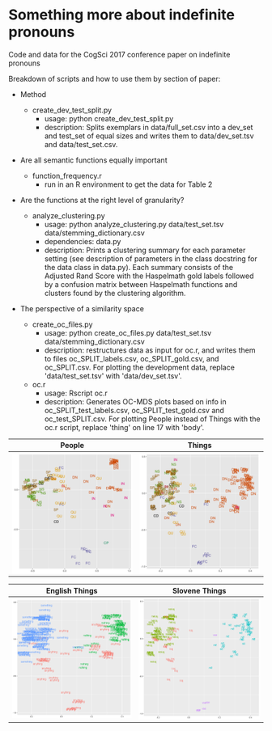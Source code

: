 # Something more about indefinite pronouns
Code and data for the CogSci 2017 conference paper on indefinite pronouns

Breakdown of scripts and how to use them by section of paper:

* Method
	- create_dev_test_split.py
		- usage: python create_dev_test_split.py
		- description: Splits exemplars in data/full_set.csv into a dev_set and test_set of equal sizes and writes them to data/dev_set.tsv and data/test_set.csv.
		
* Are all semantic functions equally important
	- function_frequency.r
		- run in an R environment to get the data for Table 2

* Are the functions at the right level of granularity?
	- analyze_clustering.py
		- usage: python analyze_clustering.py data/test_set.tsv data/stemming_dictionary.csv
		- dependencies: data.py
		- description: Prints a clustering summary for each parameter setting (see description of parameters in the class docstring for the data class in data.py). Each summary consists of the Adjusted Rand Score with the Haspelmath gold labels followed by a confusion matrix between Haspelmath functions and clusters found by the clustering algorithm.

* The perspective of a similarity space
	- create_oc_files.py
		- usage: python create_oc_files.py data/test_set.tsv data/stemming_dictionary.csv
		- description: restructures data as input for oc.r, and writes them to files oc_SPLIT_labels.csv, oc_SPLIT_gold.csv, and oc_SPLIT.csv. For plotting the development data, replace 'data/test_set.tsv' with 'data/dev_set.tsv'. 
	- oc.r
		- usage: Rscript oc.r
		- description: Generates OC-MDS plots based on info in oc_SPLIT_test_labels.csv, oc_SPLIT_test_gold.csv and oc_test_SPLIT.csv. For plotting People instead of Things with the oc.r script, replace 'thing' on line 17 with 'body'.
		
People                                                 |  Things
:-----------------------------------------------------:|:------------------------------------------------------:
![](/plots/onto=body_dim=2_oc_SPLIT_test_annotations.png)  |  ![](/plots/onto=thing_dim=2_oc_SPLIT_test_annotations.png)

English Things                                        |  Slovene Things
:---------------------------------------------:|:---------------------------------------------:
![](/plots/onto=thing_dim=2_oc_SPLIT_test_en.png)  |  ![](/plots/onto=thing_dim=2_oc_SPLIT_test_sl.png)
